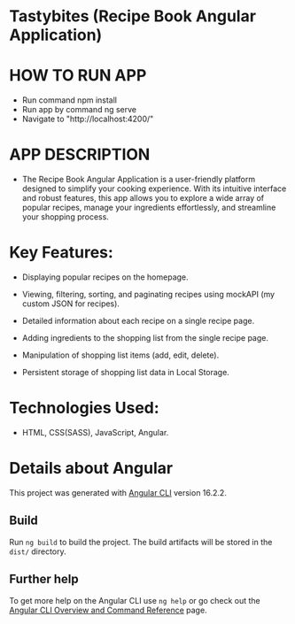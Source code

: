 # Tastybites (Recipe Book Angular Application)

# HOW TO RUN APP
- Run command npm install
- Run app by command ng serve
- Navigate to "http://localhost:4200/"

# APP DESCRIPTION
- The Recipe Book Angular Application is a user-friendly platform designed to simplify your cooking experience. With its intuitive interface and robust features, this app allows you to explore a wide array of popular recipes, manage your ingredients effortlessly, and streamline your shopping process.

# Key Features:
- Displaying popular recipes on the homepage.
  
- Viewing, filtering, sorting, and paginating recipes using mockAPI (my custom JSON for recipes).
  
- Detailed information about each recipe on a single recipe page.

- Adding ingredients to the shopping list from the single recipe page.

- Manipulation of shopping list items (add, edit, delete).

- Persistent storage of shopping list data in Local Storage.
  
# Technologies Used:
- HTML, CSS(SASS), JavaScript, Angular.

# Details about Angular

This project was generated with [Angular CLI](https://github.com/angular/angular-cli) version 16.2.2.

## Build

Run `ng build` to build the project. The build artifacts will be stored in the `dist/` directory.

## Further help

To get more help on the Angular CLI use `ng help` or go check out the [Angular CLI Overview and Command Reference](https://angular.io/cli) page.
